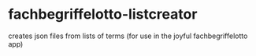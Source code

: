 # fachbegriffelotto-listcreator
creates json files from lists of terms (for use in the joyful fachbegriffelotto app)
